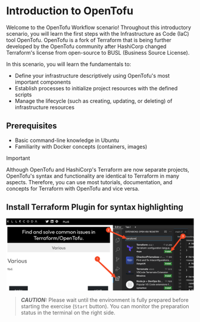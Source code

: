 # Introduction to OpenTofu

Welcome to the OpenTofu Workflow scenario! Throughout this introductory scenario, you will learn the first steps with the Infrastructure as Code (IaC) tool OpenTofu. 
OpenTofu is a fork of Terraform that is being further developed by the OpenTofu community after HashiCorp changed Terraform's license from open-source to BUSL (Business Source License).

In this scenario, you will learn the fundamentals to:
 - Define your infrastructure descriptively using OpenTofu's most important components
 - Establish processes to initialize project resources with the defined scripts
 - Manage the lifecycle (such as creating, updating, or deleting) of infrastructure resources

## Prerequisites
- Basic command-line knowledge in Ubuntu
- Familiarity with Docker concepts (containers, images)

> [!IMPORTANT]  
> Although OpenTofu and HashiCorp's Terraform are now separate projects, OpenTofu's syntax and functionality are identical to Terraform in many aspects. 
> Therefore, you can use most tutorials, documentation, and concepts for Terraform with OpenTofu and vice versa.

## Install Terraform Plugin for syntax highlighting

![Install Terraform Plugin](./assets/terraform_plugin.png)

> **_CAUTION:_** Please wait until the environment is fully prepared before starting the exercise (`Start` button). You can monitor the preparation status in the terminal on the right side.
